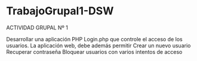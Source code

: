 # TrabajoGrupal1-DSW
ACTIVIDAD GRUPAL Nº 1


Desarrollar una aplicación PHP Login.php que controle el acceso de los usuarios.
La aplicación web, debe además permitir 
Crear un nuevo usuario
Recuperar contraseña
Bloquear usuarios con varios intentos de acceso 
